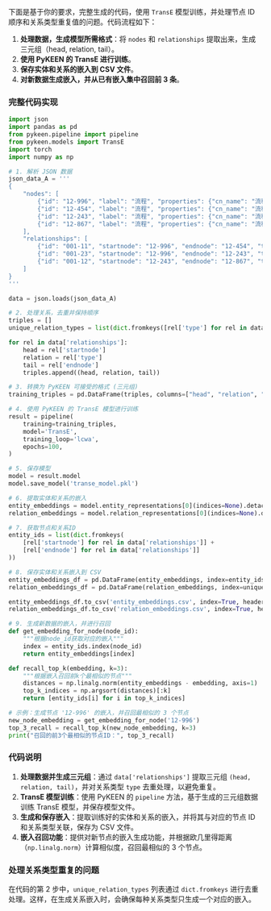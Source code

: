 下面是基于你的要求，完整生成的代码，使用 `TransE` 模型训练，并处理节点 ID 顺序和关系类型重复值的问题。代码流程如下：

1. **处理数据，生成模型所需格式**：将 `nodes` 和 `relationships` 提取出来，生成三元组（head, relation, tail）。
2. **使用 PyKEEN 的 TransE 进行训练**。
3. **保存实体和关系的嵌入到 CSV 文件**。
4. **对新数据生成嵌入，并从已有嵌入集中召回前 3 条**。

### 完整代码实现

```python
import json
import pandas as pd
from pykeen.pipeline import pipeline
from pykeen.models import TransE
import torch
import numpy as np

# 1. 解析 JSON 数据
json_data_A = '''
{
    "nodes": [
        {"id": "12-996", "label": "流程", "properties": {"cn_name": "流程A", "desc_cn": "描述A"}},
        {"id": "12-454", "label": "流程", "properties": {"cn_name": "流程B", "desc_cn": "描述B"}},
        {"id": "12-243", "label": "流程", "properties": {"cn_name": "流程C", "desc_cn": "描述C"}},
        {"id": "12-867", "label": "流程", "properties": {"cn_name": "流程D", "desc_cn": "描述D"}}
    ],
    "relationships": [
        {"id": "001-11", "startnode": "12-996", "endnode": "12-454", "type":"friendof"},
        {"id": "001-23", "startnode": "12-996", "endnode": "12-243", "type":"friendof"},
        {"id": "001-12", "startnode": "12-243", "endnode": "12-867", "type":"wideof"}
    ]
}
'''

data = json.loads(json_data_A)

# 2. 处理关系，去重并保持顺序
triples = []
unique_relation_types = list(dict.fromkeys([rel['type'] for rel in data['relationships']]))

for rel in data['relationships']:
    head = rel['startnode']
    relation = rel['type']
    tail = rel['endnode']
    triples.append((head, relation, tail))

# 3. 转换为 PyKEEN 可接受的格式 (三元组)
training_triples = pd.DataFrame(triples, columns=["head", "relation", "tail"])

# 4. 使用 PyKEEN 的 TransE 模型进行训练
result = pipeline(
    training=training_triples,
    model='TransE',
    training_loop='lcwa',
    epochs=100,
)

# 5. 保存模型
model = result.model
model.save_model('transe_model.pkl')

# 6. 提取实体和关系的嵌入
entity_embeddings = model.entity_representations[0](indices=None).detach().cpu().numpy()
relation_embeddings = model.relation_representations[0](indices=None).detach().cpu().numpy()

# 7. 获取节点和关系ID
entity_ids = list(dict.fromkeys(
    [rel['startnode'] for rel in data['relationships']] + 
    [rel['endnode'] for rel in data['relationships']]
))

# 8. 保存实体和关系嵌入到 CSV
entity_embeddings_df = pd.DataFrame(entity_embeddings, index=entity_ids)
relation_embeddings_df = pd.DataFrame(relation_embeddings, index=unique_relation_types)

entity_embeddings_df.to_csv('entity_embeddings.csv', index=True, header=False)
relation_embeddings_df.to_csv('relation_embeddings.csv', index=True, header=False)

# 9. 生成新数据的嵌入，并进行召回
def get_embedding_for_node(node_id):
    """根据node_id获取对应的嵌入"""
    index = entity_ids.index(node_id)
    return entity_embeddings[index]

def recall_top_k(embedding, k=3):
    """根据嵌入召回前k个最相似的节点"""
    distances = np.linalg.norm(entity_embeddings - embedding, axis=1)
    top_k_indices = np.argsort(distances)[:k]
    return [entity_ids[i] for i in top_k_indices]

# 示例：生成节点 '12-996' 的嵌入，并召回最相似的 3 个节点
new_node_embedding = get_embedding_for_node('12-996')
top_3_recall = recall_top_k(new_node_embedding, k=3)
print("召回的前3个最相似的节点ID：", top_3_recall)
```

### 代码说明

1. **处理数据并生成三元组**：通过 `data['relationships']` 提取三元组 `(head, relation, tail)`，并对关系类型 `type` 去重处理，以避免重复。
2. **TransE 模型训练**：使用 PyKEEN 的 `pipeline` 方法，基于生成的三元组数据训练 TransE 模型，并保存模型文件。
3. **生成和保存嵌入**：提取训练好的实体和关系的嵌入，并将其与对应的节点 ID 和关系类型关联，保存为 CSV 文件。
4. **嵌入召回功能**：提供对新节点的嵌入生成功能，并根据欧几里得距离（`np.linalg.norm`）计算相似度，召回最相似的 3 个节点。

### 处理关系类型重复的问题

在代码的第 2 步中，`unique_relation_types` 列表通过 `dict.fromkeys` 进行去重处理。这样，在生成关系嵌入时，会确保每种关系类型只生成一个对应的嵌入。
